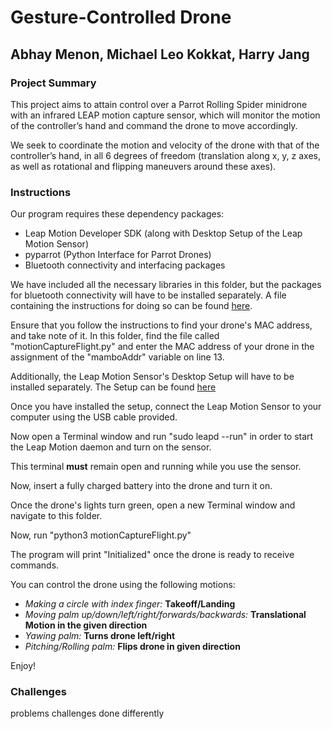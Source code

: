 # Gesture-Controlled Drone
## Abhay Menon, Michael Leo Kokkat, Harry Jang


### Project Summary
This project aims to attain control over a Parrot Rolling Spider minidrone with an infrared LEAP motion capture sensor, which will monitor the motion of the controller’s hand and command the drone to move accordingly.

We seek to coordinate the motion and velocity of the drone with that of the controller’s hand, in all 6 degrees of freedom (translation along x, y, z axes, as well as rotational and flipping maneuvers around these axes).

### Instructions
Our program requires these dependency packages:
  * Leap Motion Developer SDK (along with Desktop Setup of the Leap Motion Sensor)
  * pyparrot (Python Interface for Parrot Drones)
  * Bluetooth connectivity and interfacing packages

We have included all the necessary libraries in this folder, but the packages for bluetooth connectivity will have to be installed separately. A file containing the instructions for doing so can be found [here](http://s000.tinyupload.com/index.php?file_id=15864374397876658484). 

Ensure that you follow the instructions to find your drone's MAC address, and take note of it. In this folder, find the file called "motionCaptureFlight.py" and enter the MAC address of your drone in the assignment of the "mamboAddr" variable on line 13.

Additionally, the Leap Motion Sensor's Desktop Setup will have to be installed separately. The Setup can be found [here](https://www.leapmotion.com/setup/desktop/linux/)

Once you have installed the setup, connect the Leap Motion Sensor to your computer using the USB cable provided. 

Now open a Terminal window and run "sudo leapd --run" in order to start the Leap Motion daemon and turn on the sensor.

This terminal **must** remain open and running while you use the sensor.

Now, insert a fully charged battery into the drone and turn it on.

Once the drone's lights turn green, open a new Terminal window and navigate to this folder.

Now, run "python3 motionCaptureFlight.py"

The program will print "Initialized" once the drone is ready to receive commands.

You can control the drone using the following motions:
 * *Making a circle with index finger:* **Takeoff/Landing**
 * *Moving palm up/down/left/right/forwards/backwards:* **Translational Motion in the given direction**
 * *Yawing palm:* **Turns drone left/right**
 * *Pitching/Rolling palm:* **Flips drone in given direction**
 
 Enjoy!
 
 ### Challenges





problems
challenges
done differently
 
